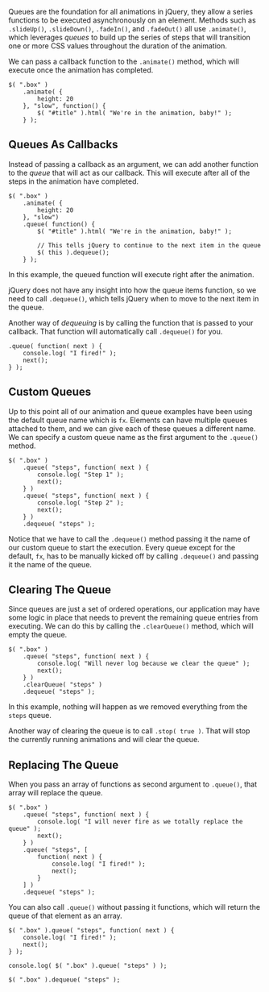 <script>{
	"title": "Queue & Dequeue Explained",
	"level": "advanced",
	"source": "http://jqueryfordesigners.com/api-queue-dequeue/"
}</script>

Queues are the foundation for all animations in jQuery, they allow a series functions to be executed asynchronously on an element.  Methods such as `.slideUp()`, `.slideDown()`, `.fadeIn()`, and `.fadeOut()` all use `.animate()`, which leverages *queues* to build up the series of steps that will transition one or more CSS values throughout the duration of the animation.

We can pass a callback function to the `.animate()` method, which will execute once the animation has completed.

```
$( ".box" )
	.animate( {
		height: 20
	}, "slow", function() {
		$( "#title" ).html( "We're in the animation, baby!" );
	} );
```

## Queues As Callbacks

Instead of passing a callback as an argument, we can add another function to the *queue* that will act as our callback. This will execute after all of the steps in the animation have completed.

```
$( ".box" )
	.animate( {
		height: 20
	}, "slow")
	.queue( function() {
		$( "#title" ).html( "We're in the animation, baby!" );

		// This tells jQuery to continue to the next item in the queue
		$( this ).dequeue();
	} );

```

In this example, the queued function will execute right after the animation.

jQuery does not have any insight into how the queue items function, so we need to call `.dequeue()`, which tells jQuery when to move to the next item in the queue.

Another way of *dequeuing* is by calling the function that is passed to your callback. That function will automatically call `.dequeue()` for you.

```
.queue( function( next ) {
	console.log( "I fired!" );
	next();
} );
```

## Custom Queues

Up to this point all of our animation and queue examples have been using the default queue name which is `fx`.  Elements can have multiple queues attached to them, and we can give each of these queues a different name.  We can specify a custom queue name as the first argument to the `.queue()` method.

```
$( ".box" )
	.queue( "steps", function( next ) {
		console.log( "Step 1" );
		next();
	} )
	.queue( "steps", function( next ) {
		console.log( "Step 2" );
		next();
	} )
	.dequeue( "steps" );
```

Notice that we have to call the `.dequeue()` method passing it the name of our custom queue to start the execution. Every queue except for the default, `fx`, has to be manually kicked off by calling `.dequeue()` and passing it the name of the queue.

## Clearing The Queue

Since queues are just a set of ordered operations, our application may have some logic in place that needs to prevent the remaining queue entries from executing. We can do this by calling the `.clearQueue()` method, which will empty the queue.

```
$( ".box" )
	.queue( "steps", function( next ) {
		console.log( "Will never log because we clear the queue" );
		next();
	} )
	.clearQueue( "steps" )
	.dequeue( "steps" );
```

In this example, nothing will happen as we removed everything from the `steps` queue.

Another way of clearing the queue is to call `.stop( true )`. That will stop the currently running animations and will clear the queue.

## Replacing The Queue

When you pass an array of functions as second argument to `.queue()`, that array will replace the queue.

```
$( ".box" )
	.queue( "steps", function( next ) {
		console.log( "I will never fire as we totally replace the queue" );
		next();
	} )
	.queue( "steps", [
		function( next ) {
			console.log( "I fired!" );
			next();
		}
	] )
	.dequeue( "steps" );
```

You can also call `.queue()` without passing it functions, which will return the queue of that element as an array.

```
$( ".box" ).queue( "steps", function( next ) {
	console.log( "I fired!" );
	next();
} );

console.log( $( ".box" ).queue( "steps" ) );

$( ".box" ).dequeue( "steps" );
```
